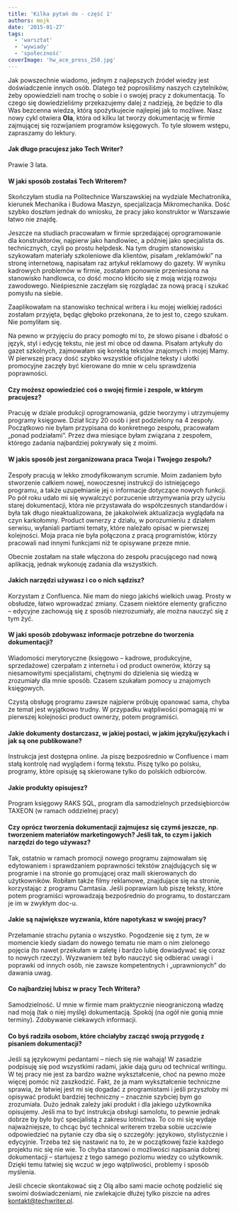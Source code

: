 ```yaml
---
title: 'Kilka pytań do - część 1'
authors: mojk
date: '2015-01-27'
tags:
  - 'warsztat'
  - 'wywiady'
  - 'społeczność'
coverImage: 'hw_ace_press_250.jpg'
---
```


Jak powszechnie wiadomo, jednym z najlepszych źródeł wiedzy jest doświadczenie
innych osób. Dlatego też poprosiliśmy naszych czytelników, żeby opowiedzieli nam
trochę o sobie i o swojej pracy z dokumentacją. To czego się dowiedzieliśmy
przekazujemy dalej z nadzieją, że będzie to dla Was bezcenna wiedza, którą
spożytkujecie najlepiej jak to możliwe. Nasz nowy cykl otwiera **Ola**, która od
kilku lat tworzy dokumentację w firmie zajmującej się rozwijaniem programów
księgowych. To tyle słowem wstępu, zapraszamy do lektury.

<!--truncate-->

#### Jak długo pracujesz jako Tech Writer?

Prawie 3 lata.

#### W jaki sposób zostałaś Tech Writerem?

Skończyłam studia na Politechnice Warszawskiej na wydziale Mechatronika,
kierunek Mechanika i Budowa Maszyn, specjalizacja Mikromechanika. Dość szybko
doszłam jednak do wniosku, że pracy jako konstruktor w Warszawie łatwo nie
znajdę.

Jeszcze na studiach pracowałam w firmie sprzedającej oprogramowanie dla
konstruktorów, najpierw jako handlowiec, a później jako specjalista ds.
technicznych, czyli po prostu helpdesk. Na tym drugim stanowisku szykowałam
materiały szkoleniowe dla klientów, pisałam „reklamówki” na stronę internetową,
napisałam raz artykuł reklamowy do gazety. W wyniku kadrowych problemów w
firmie, zostałam ponownie przeniesiona na stanowisko handlowca, co dość mocno
kłóciło się z moją wizją rozwoju zawodowego. Nieśpiesznie zaczęłam się rozglądać
za nową pracą i szukać pomysłu na siebie.

Zaaplikowałam na stanowisko technical writera i ku mojej wielkiej radości
zostałam przyjęta, będąc głęboko przekonana, że to jest to, czego szukam. Nie
pomyliłam się.

Na pewno w przyjęciu do pracy pomogło mi to, że słowo pisane i dbałość o język,
styl i edycję tekstu, nie jest mi obce od dawna. Pisałam artykuły do gazet
szkolnych, zajmowałam się korektą tekstów znajomych i mojej Mamy. W pierwszej
pracy dość szybko wszystkie oficjalne teksty i ulotki promocyjne zaczęły być
kierowane do mnie w celu sprawdzenia poprawności.

#### Czy możesz opowiedzieć coś o swojej firmie i zespole, w którym pracujesz?

Pracuję w dziale produkcji oprogramowania, gdzie tworzymy i utrzymujemy programy
księgowe. Dział liczy 20 osób i jest podzielony na 4 zespoły. Początkowo nie
byłam przypisana do konkretnego zespołu, pracowałam „ponad podziałami”. Przez
dwa miesiące byłam związana z zespołem, którego zadania najbardziej pokrywały
się z moimi.

#### W jakis sposób jest zorganizowana praca Twoja i Twojego zespołu?

Zespoły pracują w lekko zmodyfikowanym scrumie. Moim zadaniem było stworzenie
całkiem nowej, nowoczesnej instrukcji do istniejącego programu, a także
uzupełnianie jej o informacje dotyczące nowych funkcji. Po pół roku udało mi się
wywalczyć porzucenie utrzymywania przy użyciu starej dokumentacji, która nie
przystawała do współczesnych standardów i była tak długo nieaktualizowana, że
jakakolwiek aktualizacja wyglądała na czyn karkołomny. Product ownerzy z działu,
w porozumieniu z działem serwisu, wyłaniali partiami tematy, które należało
opisać w pierwszej kolejności. Moja praca nie była połączona z pracą
programistów, którzy pracowali nad innymi funkcjami niż te opisywane przeze
mnie.

Obecnie zostałam na stałe włączona do zespołu pracującego nad nową aplikacją,
jednak wykonuję zadania dla wszystkich.

#### Jakich narzędzi używasz i co o nich sądzisz?

Korzystam z Confluenca. Nie mam do niego jakichś wielkich uwag. Prosty w
obsłudze, łatwo wprowadzać zmiany. Czasem niektóre elementy graficzno – edycyjne
zachowują się z sposób niezrozumiały, ale można nauczyć się z tym żyć.

#### W jaki sposób zdobywasz informacje potrzebne do tworzenia dokumentacji?

Wiadomości merytoryczne (księgowo – kadrowe, produkcyjne, sprzedażowe) czerpałam
z internetu i od product ownerów, którzy są niesamowitymi specjalistami,
chętnymi do dzielenia się wiedzą w zrozumiały dla mnie sposób. Czasem szukałam
pomocy u znajomych księgowych.

Czystą obsługę programu zawsze najpierw próbuję opanować sama, chyba że temat
jest wyjątkowo trudny. W przypadku wątpliwości pomagają mi w pierwszej
kolejności product ownerzy, potem programiści.

#### Jakie dokumenty dostarczasz, w jakiej postaci, w jakim języku/językach i jak są one publikowane?

Instrukcja jest dostępna online. Ja piszę bezpośrednio w Confluence i mam stałą
kontrolę nad wyglądem i formą tekstu. Piszę tylko po polsku, programy, które
opisuję są skierowane tylko do polskich odbiorców.

#### Jakie produkty opisujesz?

Program księgowy RAKS SQL, program dla samodzielnych przedsiębiorców TAXEON (w
ramach oddzielnej pracy)

#### Czy oprócz tworzenia dokumentacji zajmujesz się czymś jeszcze, np. tworzeniem materiałów marketingowych? Jeśli tak, to czym i jakich narzędzi do tego używasz?

Tak, ostatnio w ramach promocji nowego programu zajmowałam się edytowaniem i
sprawdzaniem poprawności tekstów znajdujących się w programie i na stronie go
promującej oraz maili skierowanych do użytkowników. Robiłam także filmy
reklamowe, znajdujące się na stronie, korzystając z programu Camtasia. Jeśli
poprawiam lub piszę teksty, które potem programiści wprowadzają bezpośrednio do
programu, to dostarczam je im w zwykłym doc-u.

#### Jakie są największe wyzwania, które napotykasz w swojej pracy?

Przełamanie strachu pytania o wszystko. Pogodzenie się z tym, że w momencie
kiedy siadam do nowego tematu nie mam o nim zielonego pojęcia (to nawet
przekułam w zaletę i bardzo lubię dowiadywać się coraz to nowych rzeczy).
Wyzwaniem też było nauczyć się odbierać uwagi i poprawki od innych osób, nie
zawsze kompetentnych i „uprawnionych” do dawania uwag.

#### Co najbardziej lubisz w pracy Tech Writera?

Samodzielność. U mnie w firmie mam praktycznie nieograniczoną władzę nad moją
(tak o niej myślę) dokumentacją. Spokój (na ogół nie gonią mnie terminy).
Zdobywanie ciekawych informacji.

#### Co byś radziła osobom, które chciałyby zacząć swoją przygodę z pisaniem dokumentacji?

Jeśli są językowymi pedantami – niech się nie wahają! W zasadzie podpisuję się
pod wszystkimi radami, jakie dają guru od technical writingu. W tej pracy nie
jest za bardzo ważne wykształcenie, choć na pewno może więcej pomóc niż
zaszkodzić. Fakt, że ja mam wykształcenie techniczne sprawia, że łatwiej jest mi
się dogadać z programistami i jeśli przyszłoby mi opisywać produkt bardziej
techniczny – znacznie szybciej bym go zrozumiała. Dużo jednak zależy jaki
produkt i dla jakiego użytkownika opisujemy. Jeśli ma to być instrukcja obsługi
samolotu, to pewnie jednak dobrze by było być specjalistą z zakresu lotnictwa.
To co mi się wydaje najważniejsze, to chcąc być technical writerem trzeba sobie
uczciwie odpowiedzieć na pytanie czy dba się o szczegóły: językowo,
stylistycznie i edycyjnie. Trzeba też się nastawić na to, że w początkowej fazie
każdego projektu nic się nie wie. To chyba stanowi o możliwości napisania dobrej
dokumentacji – startujesz z tego samego poziomu wiedzy co użytkownik. Dzięki
temu łatwiej się wczuć w jego wątpliwości, problemy i sposób myślenia.

Jeśli chcecie skontakować się z Olą albo sami macie ochotę podzielić się swoimi
doświadczeniami, nie zwlekajcie dłużej tylko piszcie na adres
[kontakt@techwriter.pl](mailto:kontakt@techwriter.pl).
